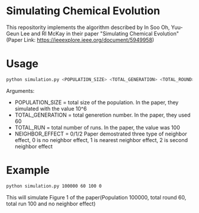 # Simulating Chemical Evolution
This repositority implements the algorithm described by In Soo Oh, Yuu-Geun Lee and RI McKay in their paper "Simulating Chemical Evolution"(Paper Link: https://ieeexplore.ieee.org/document/5949958)
# Usage
```bash
python simulation.py <POPULATION_SIZE> <TOTAL_GENERATION> <TOTAL_ROUND> <NEIGHBOR_EFFECT>
```
Arguments:
- POPULATION_SIZE = total size of the population. In the paper, they simulated with the value 10^6
- TOTAL_GENERATION = total generetion number. In the paper, they used 60
- TOTAL_RUN = total number of runs. In the paper, the value was 100
- NEIGHBOR_EFFECT = 0/1/2 Paper demostrated three type of neighbor effect, 0 is no neighbor effect, 1 is nearest neighbor effect, 2 is second neighbor effect

# Example
```bash
python simulation.py 100000 60 100 0
```
This will simulate Figure 1 of the paper(Population 100000, total round 60, total run 100 and no neighbor effect)
